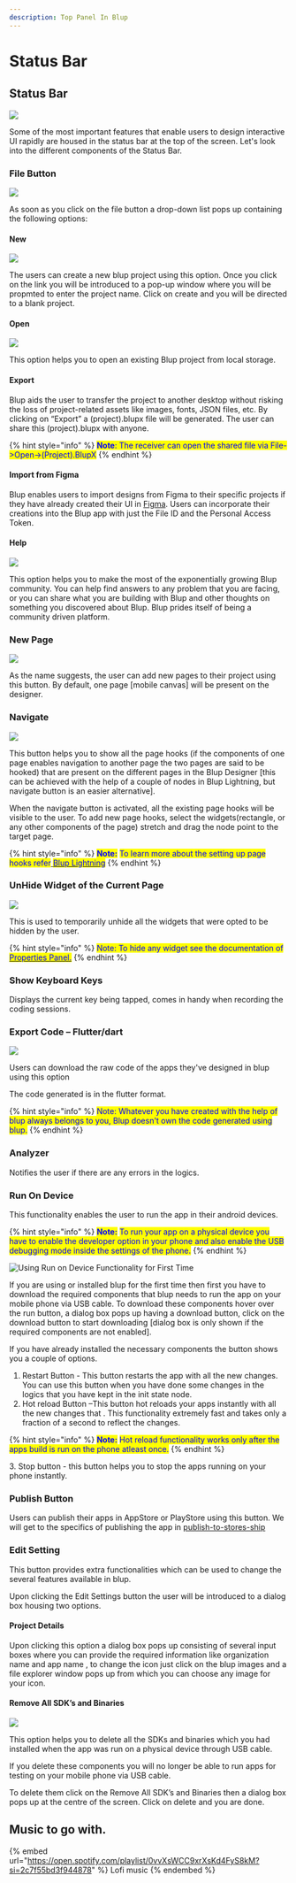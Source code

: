 ```yaml
---
description: Top Panel In Blup
---
```


# Status Bar

## Status Bar

![](../../.gitbook/assets/bd-statusbar.png)

Some of the most important features that enable users to design interactive UI rapidly are housed in the status bar at the top of the screen. Let's look  into the different components of the Status Bar.

### File Button

![](../../.gitbook/assets/bd-filebutton.gif)

As soon as you click on the file button a drop-down list pops up containing the following options:

#### New

![](../../.gitbook/assets/bd-openNewProject.gif)

The users can create a new blup project using this option. Once you click on the link you will be introduced to a pop-up window where you will be propmted to enter the project name. Click on create and you will be directed to a blank project.

#### Open

![](../../.gitbook/assets/bd-loadExistingProject.gif)

This option helps you to open an existing Blup project from local storage.

#### Export

Blup aids the user to transfer the project to another desktop without risking the loss of project-related assets like images, fonts, JSON files, etc. By clicking on “Export” a (project).blupx file will be generated. The user can share this (project).blupx with anyone.

{% hint style="info" %}
<mark style="color:blue;">**Note**</mark><mark style="color:blue;">: The receiver can open the shared file via File->Open->(Project).BlupX</mark>
{% endhint %}

#### Import from Figma

Blup enables users to import designs from Figma to their specific projects if they have already created their UI in [Figma](https://www.figma.com/). Users can incorporate their creations into the Blup app with just the File ID and the Personal Access Token.

#### Help

![](../../.gitbook/assets/bd-helpCommunity.gif)

This option helps you to make the most of the exponentially growing Blup community. You can help find answers to any problem that you are facing, or you can share what you are building with Blup and other thoughts on something you discovered about Blup. Blup prides itself of being a community driven platform.

### New Page

![](../../.gitbook/assets/bd-createNewPage.gif)

As the name suggests, the user can add new pages to their project using this button. By default, one page \[mobile canvas] will be present on the designer.

### Navigate

![](../../.gitbook/assets/bd-showPageHooks.gif)

This button helps you to show all the page hooks (if the components of one page enables navigation to another page the two pages are said to be hooked) that are present on the different pages in the Blup Designer \[this can be achieved with the help of a couple of nodes in Blup Lightning, but navigate button is an easier alternative].

When the navigate button is activated, all the existing page hooks will be visible to the user. To add new page hooks, select the widgets(rectangle, or any other components of the page) stretch and drag the node point to the target page.&#x20;

{% hint style="info" %}
<mark style="color:blue;">**Note:**</mark> <mark style="color:blue;"></mark><mark style="color:blue;">To learn more about the setting up page hooks refer</mark>[ <mark style="color:blue;">Blup Lightning</mark>](../blup-lightning/)
{% endhint %}



### UnHide Widget of the Current Page

![](../../.gitbook/assets/bd-unhideWidgets.gif)

This is used to temporarily unhide all the widgets that were opted to be hidden by the user.

{% hint style="info" %}
<mark style="color:blue;">Note: To hide any widget see the documentation of</mark> [<mark style="color:blue;">Properties Panel.</mark>](properties-panel/)
{% endhint %}



### Show Keyboard Keys

Displays the current key being tapped, comes in handy when recording the coding sessions.

### Export Code – Flutter/dart

![](../../.gitbook/assets/bd-exportCode.gif)

Users can download the raw code of the apps they've designed in blup using this option

The code generated is in the flutter format.

{% hint style="info" %}
<mark style="color:blue;">Note: Whatever you have created with the help of blup always belongs to you, Blup doesn't own the code generated using blup.</mark>&#x20;
{% endhint %}

### Analyzer

Notifies the user if there are any errors in the logics.

### Run On Device

This functionality enables the user to run the app in their android devices.

{% hint style="info" %}
<mark style="color:blue;">**Note:**</mark> <mark style="color:blue;"></mark><mark style="color:blue;">To run your app on a physical device you have to enable the developer option in your phone and also enable the USB debugging mode inside the settings of the phone.</mark>&#x20;
{% endhint %}

![Using Run on Device Functionality for First Time](../../.gitbook/assets/bd-firstTimeRun.gif)

If you are using or installed blup for the first time then first you have to download the required components that blup needs to run the app on your mobile phone via USB cable. To download these components hover over the run button, a dialog box pops up having a download button, click on the download button to start downloading \[dialog box is only shown if the required components are not enabled].

If you have already installed the necessary components the button shows you a couple of options.

1. Restart Button - This button restarts the app with all the new changes. You can use this button when you have done some changes in the logics that you have kept in the init state node.
2. Hot reload Button –This button  hot reloads your apps instantly with all the new changes that . This functionality extremely fast and takes only a fraction of a second to reflect the changes.

{% hint style="info" %}
<mark style="color:blue;">**Note:**</mark> <mark style="color:blue;"></mark><mark style="color:blue;">Hot reload functionality works only after the apps build is run on the phone atleast once.</mark>
{% endhint %}

3\.   Stop button - this button helps you to stop the apps running on your phone instantly.

### Publish Button

Users can publish their apps in AppStore or PlayStore using this button. We will get to the specifics of publishing the app in [publish-to-stores-ship](../publish-to-stores-ship/ "mention")

### Edit Setting

This button provides extra functionalities which can be used to change the several features available in blup.

Upon clicking the Edit Settings button the user will be introduced to a dialog box housing two options.

#### Project Details

Upon clicking this option  a dialog box pops up consisting of several input boxes where you can provide the required information like organization name and app name , to change the icon just click on the blup images and a file explorer window pops up from which you can choose any image for your icon.

#### Remove All SDK’s and Binaries

![](../../.gitbook/assets/bd-deleteRunComponents.gif)

This option helps you to delete all the SDKs and binaries which you had installed when the app was run on a physical device through USB cable.

If you delete these components you will no longer be able to run apps for testing on your mobile phone via USB cable.

To delete them click on the Remove All SDK’s and Binaries then a dialog box pops up at the centre of the screen. Click on delete and you are done.

## Music to go with.

{% embed url="https://open.spotify.com/playlist/0vvXsWCC9xrXsKd4FyS8kM?si=2c7f55bd3f944878" %}
Lofi music
{% endembed %}



